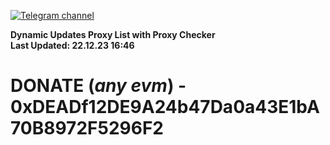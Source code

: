 [![Telegram channel](https://img.shields.io/endpoint?url=https://runkit.io/damiankrawczyk/telegram-badge/branches/master?url=https://t.me/n4z4v0d)](https://t.me/n4z4v0d) 

**Dynamic Updates Proxy List with Proxy Checker**  
**Last Updated: 22.12.23 16:46**

# DONATE (_any evm_) - 0xDEADf12DE9A24b47Da0a43E1bA70B8972F5296F2
